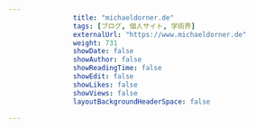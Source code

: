 ---
                title: "michaeldorner.de"
                tags: [ブログ, 個人サイト, 学術界]
                externalUrl: "https://www.michaeldorner.de"
                weight: 731
                showDate: false
                showAuthor: false
                showReadingTime: false
                showEdit: false
                showLikes: false
                showViews: false
                layoutBackgroundHeaderSpace: false
                ---

